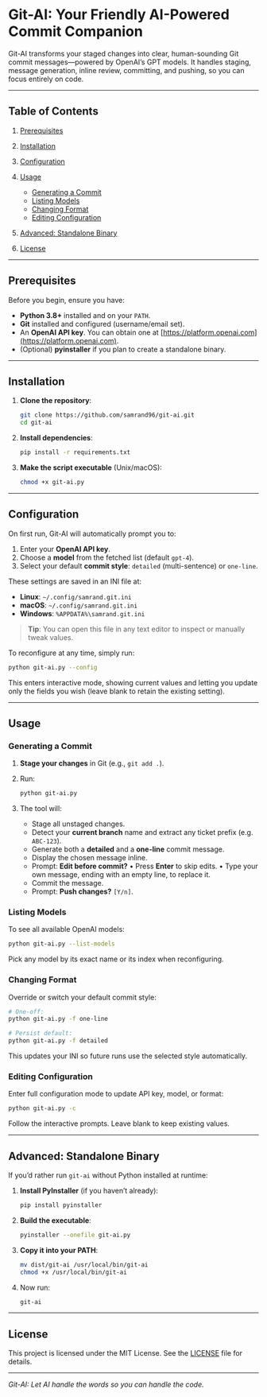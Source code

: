 # Git-AI: Your Friendly AI-Powered Commit Companion

Git-AI transforms your staged changes into clear, human-sounding Git commit messages—powered by OpenAI’s GPT models. It handles staging, message generation, inline review, committing, and pushing, so you can focus entirely on code.

---

## Table of Contents

1. [Prerequisites](#prerequisites)
2. [Installation](#installation)
3. [Configuration](#configuration)
4. [Usage](#usage)

   * [Generating a Commit](#generating-a-commit)
   * [Listing Models](#listing-models)
   * [Changing Format](#changing-format)
   * [Editing Configuration](#editing-configuration)
5. [Advanced: Standalone Binary](#advanced-standalone-binary)
6. [License](#license)

---

## Prerequisites

Before you begin, ensure you have:

* **Python 3.8+** installed and on your `PATH`.
* **Git** installed and configured (username/email set).
* An **OpenAI API key**. You can obtain one at [https://platform.openai.com](https://platform.openai.com).
* (Optional) **pyinstaller** if you plan to create a standalone binary.

---

## Installation

1. **Clone the repository**:

   ```bash
   git clone https://github.com/samrand96/git-ai.git
   cd git-ai
   ```

2. **Install dependencies**:

   ```bash
   pip install -r requirements.txt
   ```

3. **Make the script executable** (Unix/macOS):

   ```bash
   chmod +x git-ai.py
   ```

---

## Configuration

On first run, Git-AI will automatically prompt you to:

1. Enter your **OpenAI API key**.
2. Choose a **model** from the fetched list (default `gpt-4`).
3. Select your default **commit style**: `detailed` (multi-sentence) or `one-line`.

These settings are saved in an INI file at:

* **Linux**: `~/.config/samrand.git.ini`
* **macOS**: `~/.config/samrand.git.ini`
* **Windows**: `%APPDATA%\samrand.git.ini`

> **Tip**: You can open this file in any text editor to inspect or manually tweak values.

To reconfigure at any time, simply run:

```bash
python git-ai.py --config
```

This enters interactive mode, showing current values and letting you update only the fields you wish (leave blank to retain the existing setting).

---

## Usage

### Generating a Commit

1. **Stage your changes** in Git (e.g., `git add .`).
2. Run:

   ```bash
   python git-ai.py
   ```
3. The tool will:

   * Stage all unstaged changes.
   * Detect your **current branch** name and extract any ticket prefix (e.g. `ABC-123`).
   * Generate both a **detailed** and a **one-line** commit message.
   * Display the chosen message inline.
   * Prompt: **Edit before commit?**
     • Press **Enter** to skip edits.
     • Type your own message, ending with an empty line, to replace it.
   * Commit the message.
   * Prompt: **Push changes?** `[Y/n]`.

### Listing Models

To see all available OpenAI models:

```bash
python git-ai.py --list-models
```

Pick any model by its exact name or its index when reconfiguring.

### Changing Format

Override or switch your default commit style:

```bash
# One-off:
python git-ai.py -f one-line

# Persist default:
python git-ai.py -f detailed
```

This updates your INI so future runs use the selected style automatically.

### Editing Configuration

Enter full configuration mode to update API key, model, or format:

```bash
python git-ai.py -c
```

Follow the interactive prompts. Leave blank to keep existing values.

---

## Advanced: Standalone Binary

If you’d rather run `git-ai` without Python installed at runtime:

1. **Install PyInstaller** (if you haven’t already):

   ```bash
   pip install pyinstaller
   ```
2. **Build the executable**:

   ```bash
   pyinstaller --onefile git-ai.py
   ```
3. **Copy it into your PATH**:

   ```bash
   mv dist/git-ai /usr/local/bin/git-ai
   chmod +x /usr/local/bin/git-ai
   ```
4. Now run:

   ```bash
   git-ai
   ```

---

## License

This project is licensed under the MIT License. See the [LICENSE](LICENSE) file for details.

---

*Git-AI: Let AI handle the words so you can handle the code.*
